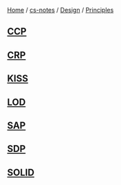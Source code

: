 [Home](https://mengxianbin.github.io) /
[cs-notes](https://mengxianbin.github.io/cs-notes/content) /
[Design](https://mengxianbin.github.io/cs-notes/content/Design) /
[Principles](https://mengxianbin.github.io/cs-notes/content/Design/Principles)

## [CCP](https://mengxianbin.github.io/cs-notes/content/Design/Principles/CCP)

## [CRP](https://mengxianbin.github.io/cs-notes/content/Design/Principles/CRP)

## [KISS](https://mengxianbin.github.io/cs-notes/content/Design/Principles/KISS)

## [LOD](https://mengxianbin.github.io/cs-notes/content/Design/Principles/LOD)

## [SAP](https://mengxianbin.github.io/cs-notes/content/Design/Principles/SAP)

## [SDP](https://mengxianbin.github.io/cs-notes/content/Design/Principles/SDP)

## [SOLID](https://mengxianbin.github.io/cs-notes/content/Design/Principles/SOLID)
